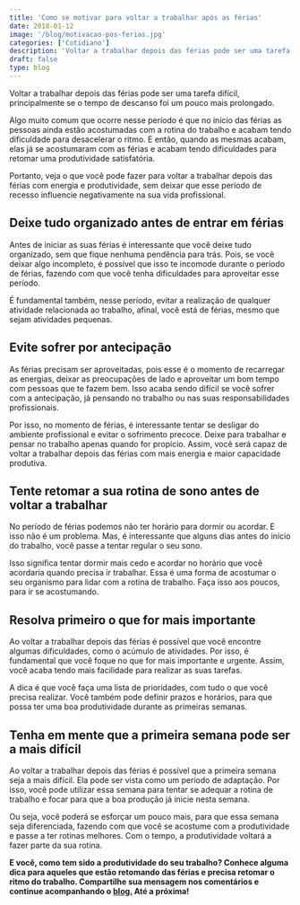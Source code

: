 ```yaml
---
title: 'Como se motivar para voltar a trabalhar após as férias'
date: 2018-01-12
image: '/blog/motivacao-pos-ferias.jpg'
categories: ['Cotidiano']
description: 'Voltar a trabalhar depois das férias pode ser uma tarefa difícil, principalmente se o tempo de descanso foi um pouco mais prolongado...'
draft: false
type: blog
---
```


Voltar a trabalhar depois das férias pode ser uma tarefa difícil, principalmente se o tempo de descanso foi um pouco mais prolongado.

Algo muito comum que ocorre nesse período é que no início das férias as pessoas ainda estão acostumadas com a rotina do trabalho e acabam tendo dificuldade para desacelerar o ritmo. E então, quando as mesmas acabam, elas já se acostumaram com as férias e acabam tendo dificuldades para retomar uma produtividade satisfatória.

Portanto, veja o que você pode fazer para voltar a trabalhar depois das férias com energia e produtividade, sem deixar que esse período de recesso influencie negativamente na sua vida profissional.

## **Deixe tudo organizado antes de entrar em férias**

Antes de iniciar as suas férias é interessante que você deixe tudo organizado, sem que fique nenhuma pendência para trás. Pois, se você deixar algo incompleto, é possível que isso te incomode durante o período de férias, fazendo com que você tenha dificuldades para aproveitar esse período.

É fundamental também, nesse período, evitar a realização de qualquer atividade relacionada ao trabalho, afinal, você está de férias, mesmo que sejam atividades pequenas.

## **Evite sofrer por antecipação**

As férias precisam ser aproveitadas, pois esse é o momento de recarregar as energias, deixar as preocupações de lado e aproveitar um bom tempo com pessoas que te fazem bem. Isso acaba sendo difícil se você sofrer com a antecipação, já pensando no trabalho ou nas suas responsabilidades profissionais.

Por isso, no momento de férias, é interessante tentar se desligar do ambiente profissional e evitar o sofrimento precoce. Deixe para trabalhar e pensar no trabalho apenas quando for propício. Assim, você será capaz de voltar a trabalhar depois das férias com mais energia e maior capacidade produtiva.

## **Tente retomar a sua rotina de sono antes de voltar a trabalhar**

No período de férias podemos não ter horário para dormir ou acordar. E isso não é um problema. Mas, é interessante que alguns dias antes do início do trabalho, você passe a tentar regular o seu sono.

Isso significa tentar dormir mais cedo e acordar no horário que você acordaria quando precisa ir trabalhar. Essa é uma forma de acostumar o seu organismo para lidar com a rotina de trabalho. Faça isso aos poucos, para ir se acostumando.

## **Resolva primeiro o que for mais importante**

Ao voltar a trabalhar depois das férias é possível que você encontre algumas dificuldades, como o acúmulo de atividades. Por isso, é fundamental que você foque no que for mais importante e urgente. Assim, você acaba tendo mais facilidade para realizar as suas tarefas.

A dica é que você faça uma lista de prioridades, com tudo o que você precisa realizar. Você também pode definir prazos e horários, para que possa ter uma boa produtividade durante as primeiras semanas.

## **Tenha em mente que a primeira semana pode ser a mais difícil**

Ao voltar a trabalhar depois das férias é possível que a primeira semana seja a mais difícil. Ela pode ser vista como um período de adaptação. Por isso, você pode utilizar essa semana para tentar se adequar a rotina de trabalho e focar para que a boa produção já inicie nesta semana.

Ou seja, você poderá se esforçar um pouco mais, para que essa semana seja diferenciada, fazendo com que você se acostume com a produtividade e passe a ter rotinas melhores. Com o tempo, a produtividade voltará a fazer parte da sua rotina.

**E você, como tem sido a produtividade do seu trabalho? Conhece alguma dica para aqueles que estão retomando das férias e precisa retomar o ritmo do trabalho. Compartilhe sua mensagem nos comentários e continue acompanhando o [blog.](/blog/) Até a próxima!**
